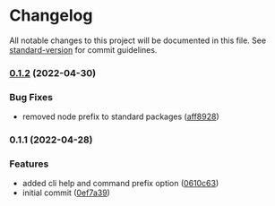 # Changelog

All notable changes to this project will be documented in this file. See [standard-version](https://github.com/conventional-changelog/standard-version) for commit guidelines.

### [0.1.2](https://github.com/jamalsenouci/sofast/compare/v0.1.1...v0.1.2) (2022-04-30)

### Bug Fixes

- removed node prefix to standard packages ([aff8928](https://github.com/jamalsenouci/sofast/commit/aff8928eb3843ce8a1347405941d3cd6858392a8))

### 0.1.1 (2022-04-28)

### Features

- added cli help and command prefix option ([0610c63](https://github.com/jamalsenouci/sofast/commit/0610c637086bf05baad24aa85ccdb98aa2fbbd69))
- initial commit ([0ef7a39](https://github.com/jamalsenouci/sofast/commit/0ef7a398b3b5ace5a1e6c43c35547433e8b311d9))
